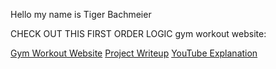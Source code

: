 Hello my name is Tiger Bachmeier

CHECK OUT THIS FIRST ORDER LOGIC gym workout website: 

[Gym Workout Website](https://github.com/T1GG3Y/me/blob/main/gym.html)
[Project Writeup](https://production-gradescope-uploads.s3-us-west-2.amazonaws.com/uploads/pdf_attachment/file/158175090/CS151_Final_Project_Report.pdf)
[YouTube Explanation](https://youtu.be/lpDInrZ5yUc)
